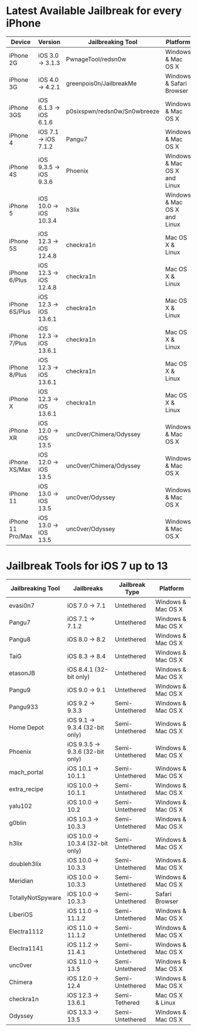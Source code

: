 # Latest Available Jailbreak for every iPhone

| Device | Version | Jailbreaking Tool | Platform |
|---------|----------|----------|---------|
| iPhone 2G  | iOS 3.0 -> 3.1.3       | PwnageTool/redsn0w           | Windows & Mac OS X |
| iPhone 3G  | iOS 4.0 -> 4.2.1       | greenpois0n/JailbreakMe      | Windows & Safari Browser |
| iPhone 3GS | iOS 6.1.3 -> iOS 6.1.6 | p0sixspwn/redsn0w/Sn0wbreeze | Windows & Mac OS X |
| iPhone 4   | iOS 7.1 -> iOS 7.1.2   | Pangu7    | Windows & Mac OS X |
| iPhone 4S  | iOS 9.3.5 -> iOS 9.3.6 | Phoenix   | Windows & Mac OS X and Linux |
| iPhone 5   | iOS 10.0 -> iOS 10.3.4 | h3lix     | Windows & Mac OS X and Linux |
| iPhone 5S  | iOS 12.3 -> iOS 12.4.8 | checkra1n | Mac OS X & Linux |
| iPhone 6/Plus  | iOS 12.3 -> iOS 12.4.8 | checkra1n | Mac OS X & Linux |
| iPhone 6S/Plus | iOS 12.3 -> iOS 13.6.1 | checkra1n | Mac OS X & Linux |
| iPhone 7/Plus  | iOS 12.3 -> iOS 13.6.1 | checkra1n | Mac OS X & Linux |
| iPhone 8/Plus  | iOS 12.3 -> iOS 13.6.1 | checkra1n | Mac OS X & Linux |
| iPhone X       | iOS 12.3 -> iOS 13.6.1 | checkra1n | Mac OS X & Linux |
| iPhone XR      | iOS 12.0 -> iOS 13.5   | unc0ver/Chimera/Odyssey | Windows & Mac OS X |
| iPhone XS/Max  | iOS 12.0 -> iOS 13.5   | unc0ver/Chimera/Odyssey | Windows & Mac OS X |
| iPhone 11      | iOS 13.0 -> iOS 13.5   | unc0ver/Odyssey         | Windows & Mac OS X |
| iPhone 11 Pro/Max | iOS 13.0 -> iOS 13.5 | unc0ver/Odyssey        | Windows & Mac OS X |


# Jailbreak Tools for iOS 7 up to 13

| Jailbreaking Tool | Jailbreaks | Jailbreak Type | Platform |
|----------|---------|----------|--------|
| evasi0n7 | iOS 7.0 -> 7.1 | Untethered | Windows & Mac OS X |
| Pangu7 | iOS 7.1 -> 7.1.2 | Untethered | Windows & Mac OS X |
| Pangu8 | iOS 8.0 -> 8.2 | Untethered | Windows & Mac OS X |
| TaiG | iOS 8.3 -> 8.4 | Untethered | Windows & Mac OS X |
| etasonJB | iOS 8.4.1 (32-bit only) | Untethered | Windows & Mac OS X |
| Pangu9 | iOS 9.0 -> 9.1 | Untethered | Windows & Mac OS X |
| Pangu933 | iOS 9.2 -> 9.3.3 | Semi-Untethered | Windows & Mac OS X |
| Home Depot | iOS 9.1 -> 9.3.4 (32-bit only) | Semi-Untethered | Windows & Mac OS X |
| Phoenix | iOS 9.3.5 -> 9.3.6 (32-bit only) | Semi-Untethered | Windows & Mac OS X |
| mach_portal | iOS 10.1 -> 10.1.1 | Semi-Untethered | Windows & Mac OS X |
| extra_recipe | iOS 10.0 -> 10.1.1 | Semi-Untethered | Windows & Mac OS X |
| yalu102 | iOS 10.0 -> 10.2 | Semi-Untethered | Windows & Mac OS X |
| g0blin | iOS 10.3 -> 10.3.3 | Semi-Untethered | Windows & Mac OS X |
| h3lix | iOS 10.0 -> 10.3.4 (32-bit only) | Semi-Untethered | Windows & Mac OS X |
| doubleh3lix | iOS 10.0 -> 10.3.3 | Semi-Untethered | Windows & Mac OS X |
| Meridian | iOS 10.0 -> 10.3.3 | Semi-Untethered | Windows & Mac OS X |
| TotallyNotSpyware | iOS 10.0 -> 10.3.3 | Semi-Untethered | Safari Browser |
| LiberiOS | iOS 11.0 -> 11.1.2 | Semi-Untethered | Windows & Mac OS X |
| Electra1112 | iOS 11.0 -> 11.1.2 | Semi-Untethered | Windows & Mac OS X |
| Electra1141 | iOS 11.2 -> 11.4.1 | Semi-Untethered | Windows & Mac OS X |
| unc0ver | iOS 11.0 -> 13.5   | Semi-Untethered | Windows & Mac OS X |
| Chimera | iOS 12.0 -> 12.4   | Semi-Untethered | Windows & Mac OS X |
| checkra1n | iOS 12.3 -> 13.6.1 | Semi-Tethered   | Mac OS X & Linux |
| Odyssey | iOS 13.3 -> 13.5   | Semi-Untethered | Windows & Mac OS X |
